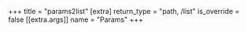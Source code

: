 +++
title = "params2list"
[extra]
return_type = "path, /list"
is_override = false
[[extra.args]]
name = "Params"
+++